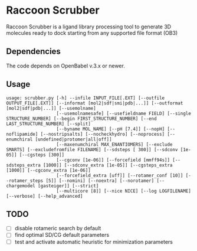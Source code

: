 # Raccoon Scrubber
Raccoon Scrubber is a ligand library processing tool to generate 3D molecules ready to dock starting from any supported file format (OB3)

## Dependencies
The code depends on OpenBabel v.3.x or newer.

## Usage
```
usage: scrubber.py [-h] --infile INPUT_FILE[.EXT] [--outfile OUTPUT_FILE[.EXT]] [--informat [mol2|sdf|smi|pdb|...]] [--outformat [mol2|sdf|pdb|...]] [--usemolname]
                   [--usemolnamesafe] [--usefieldname FIELD] [--single STRUCTURE_NUMBER] [--begin FIRST_STRUCTURE_NUMBER] [--end LAST_STRUCTURE_NUMBER] [--split]
                   [--byname MOL_NAME] [--pH [7.4]] [--nopH] [--noflipamide] [--nostripsalts] [--nocheckhydro] [--noprocess] [--enumchiral [undefined|protomer|all|off]]
                   [--maxenumchiral MAX_ENANTIOMERS] [--exclude SMARTS] [--excludefromfile FILENAME] [--sdsteps [ 300]] [--sdconv [1e-05]] [--cgsteps [300]]
                   [--cgconv [1e-06]] [--forcefield [mmff94s]] [--sdsteps_extra [1000]] [--sdconv_extra [1e-05]] [--cgsteps_extra [1000]] [--cgconv_extra [1e-06]]
                   [--forcefield_extra [uff]] [--rotamer_conf [10]] [--rotamer_steps [5]] [--nomini] [--noextra] [--norotamer] [--chargemodel [gasteiger]] [--strict]
                   [--multicore [8]] [--nice NICE] [--log LOGFILENAME] [--verbose] [--help_advanced]
```
## TODO

-[ ] disable rotameric search by default
-[ ] find optimal SD/CG default parameters
-[ ] test and activate automatic heuristic for minimization parameters
